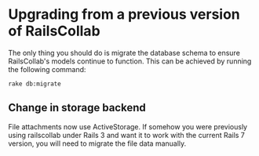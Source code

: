 # Upgrading from a previous version of RailsCollab

The only thing you should do is migrate the database schema to ensure RailsCollab's models 
continue to function. This can be achieved by running the following command:

    rake db:migrate

## Change in storage backend

File attachments now use ActiveStorage. If somehow you were previously using railscollab under Rails 3 and want it to work with the current Rails 7 version, you will need to migrate the file data manually.
